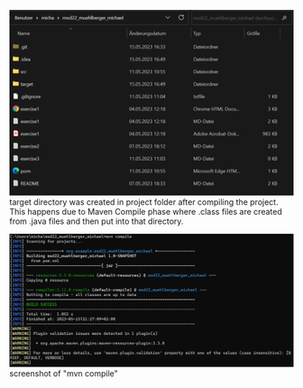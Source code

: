![Alt Text](resources\images\ex3_1.png)
target directory was created in project folder after compiling the project. This happens due to Maven Compile phase where .class files are created from .java files and then put into that directory.


![Alt Text](resources\images\ex3_2.png)
screenshot of "mvn compile"